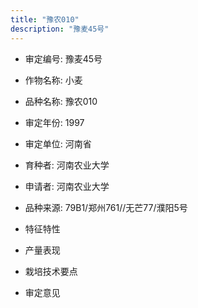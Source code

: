 ```yaml
---
title: "豫农010"
description: "豫麦45号"
---
```

* 审定编号:  豫麦45号

*  作物名称:  小麦

*  品种名称:  豫农010

*  审定年份:  1997

*  审定单位:  河南省

* 育种者:  河南农业大学

*  申请者:  河南农业大学

*  品种来源:  79B1/郑州761//无芒77/濮阳5号


*  特征特性


*  产量表现


*  栽培技术要点


*  审定意见

